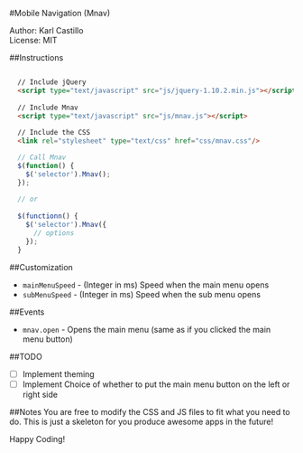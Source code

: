 #Mobile Navigation (Mnav)

Author: Karl Castillo<br/>
License: MIT

##Instructions
```html

  // Include jQuery
  <script type="text/javascript" src="js/jquery-1.10.2.min.js"></script>
  
  // Include Mnav
  <script type="text/javascript" src="js/mnav.js"></script>
  
  // Include the CSS
  <link rel="stylesheet" type="text/css" href="css/mnav.css"/>
```
```javascript
  // Call Mnav
  $(function() {
    $('selector').Mnav();
  });
  
  // or
  
  $(functionn() {
    $('selector').Mnav({
      // options
    });
  }
```


##Customization
- `mainMenuSpeed` - (Integer in ms) Speed when the main menu opens
- `subMenuSpeed` - (Integer in ms) Speed when the sub menu opens

##Events
- `mnav.open` - Opens the main menu (same as if you clicked the main menu button)

##TODO
- [ ] Implement theming
- [ ] Implement Choice of whether to put the main menu button on the left or right side

##Notes
You are free to modify the CSS and JS files to fit what you need to do. This is just a skeleton for you produce awesome apps in the future!

Happy Coding!
